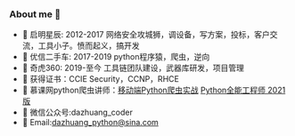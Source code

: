 ### About me 👋

- 🔭 启明星辰: 2012-2017 网络安全攻城狮，调设备，写方案，投标，客户交流，工具小子。愤而起义，搞开发
- 🌱 优信二手车: 2017-2019 python程序猿，爬虫，逆向
- 👯 奇虎360: 2019-至今 工具链团队建设，武器库研发，项目管理
- 💬 获得证书：CCIE Security，CCNP，RHCE
- 🤔 慕课网python爬虫讲师：[移动端Python爬虫实战](https://www.imooc.com/t/6685330) [Python全能工程师 2021版](https://class.imooc.com/python2021)
- 🏅 微信公众号:dazhuang_coder
- 🍭 Email:dazhuang_python@sina.com
